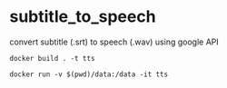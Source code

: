 # subtitle_to_speech
convert subtitle (.srt) to speech (.wav) using google API

```
docker build . -t tts
```

```
docker run -v $(pwd)/data:/data -it tts
```
